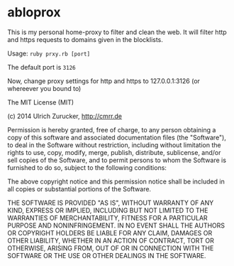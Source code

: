 # abloprox

This is my personal home-proxy to filter and clean the web.
It will filter http and https requests to domains given in the blocklists.

Usage: `ruby prxy.rb [port]`

The default port is `3126`

Now, change proxy settings for http and https to 127.0.0.1:3126 (or whereever you bound to)

The MIT License (MIT)

(c) 2014 Ulrich Zurucker, http://cmrr.de

Permission is hereby granted, free of charge, to any person obtaining a copy of this software and associated documentation files (the "Software"), to deal in the Software without restriction, including without limitation the rights to use, copy, modify, merge, publish, distribute, sublicense, and/or sell copies of the Software, and to permit persons to whom the Software is furnished to do so, subject to the following conditions:

The above copyright notice and this permission notice shall be included in all copies or substantial portions of the Software.

THE SOFTWARE IS PROVIDED "AS IS", WITHOUT WARRANTY OF ANY KIND, EXPRESS OR IMPLIED, INCLUDING BUT NOT LIMITED TO THE WARRANTIES OF MERCHANTABILITY, FITNESS FOR A PARTICULAR PURPOSE AND NONINFRINGEMENT. IN NO EVENT SHALL THE AUTHORS OR COPYRIGHT HOLDERS BE LIABLE FOR ANY CLAIM, DAMAGES OR OTHER LIABILITY, WHETHER IN AN ACTION OF CONTRACT, TORT OR OTHERWISE, ARISING FROM, OUT OF OR IN CONNECTION WITH THE SOFTWARE OR THE USE OR OTHER DEALINGS IN THE SOFTWARE.

